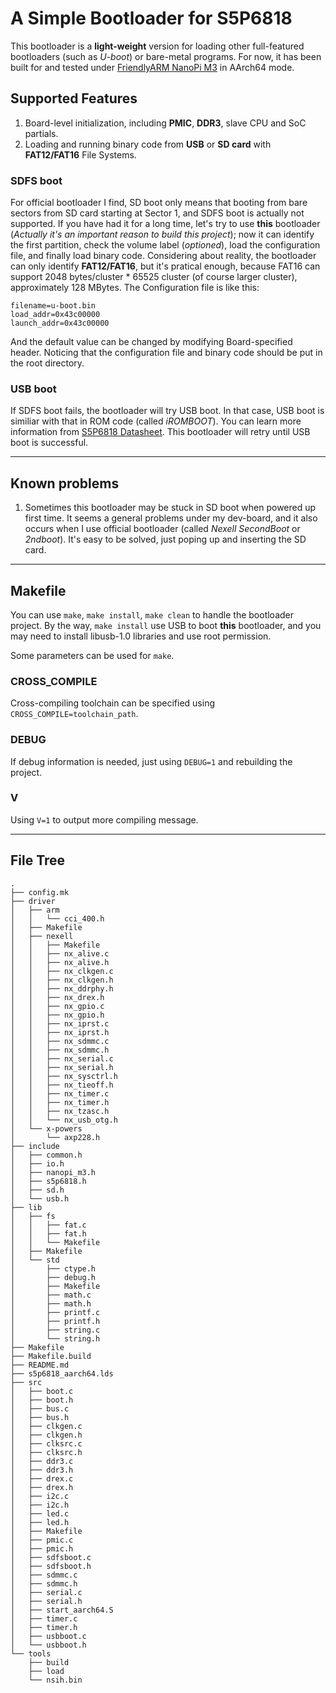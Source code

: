 A Simple Bootloader for S5P6818
===============================

This bootloader is a **light-weight** version for loading other full-featured bootloaders (such as *U-boot*) or bare-metal programs.
For now, it has been built for and tested under [FriendlyARM NanoPi M3](http://www.friendlyarm.com/index.php?route=product/product&product_id=130) in AArch64 mode.

## Supported Features
1. Board-level initialization, including **PMIC**, **DDR3**, slave CPU and SoC partials.
2. Loading and running binary code from **USB** or **SD card** with **FAT12/FAT16** File Systems.

### SDFS boot
For official bootloader I find, SD boot only means that booting from bare sectors from SD card starting at Sector 1, and SDFS boot is actually not supported. If you have had it for a long time, let's try to use **this** bootloader (*Actually it's an important reason to build this project*); now it can identify the first partition, check the volume label (*optioned*), load the configuration file, and finally load binary code.
Considering about reality, the bootloader can only identify **FAT12/FAT16**, but it's pratical enough, because FAT16 can support 2048 bytes/cluster * 65525 cluster (of course larger cluster), approximately 128 MBytes.
The Configuration file is like this:
```
filename=u-boot.bin
load_addr=0x43c00000
launch_addr=0x43c00000
```
And the default value can be changed by modifying Board-specified header. Noticing that the configuration file and binary code should be put in the root directory.

### USB boot
If SDFS boot fails, the bootloader will try USB boot. In that case, USB boot is similiar with that in ROM code (called *iROMBOOT*). You can learn more information from [S5P6818 Datasheet](http://wiki.friendlyarm.com/wiki/images/8/8b/SEC_S5P6818X_Users_Manual_preliminary_Ver_0.00.pdf). This bootloader will retry until USB boot is successful.

---

## Known problems
1. Sometimes this bootloader may be stuck in SD boot when powered up first time. It seems a general problems under my dev-board, and it also occurs when I use official bootloader (called *Nexell SecondBoot* or *2ndboot*). It's easy to be solved, just poping up and inserting the SD card.

---

## Makefile
You can use `make`, `make install`, `make clean` to handle the bootloader project. By the way, `make install` use USB to boot **this** bootloader, and you may need to install libusb-1.0 libraries and use root permission.

Some parameters can be used for `make`.

### CROSS_COMPILE
Cross-compiling toolchain can be specified using `CROSS_COMPILE=toolchain_path`.

### DEBUG
If debug information is needed, just using `DEBUG=1` and rebuilding the project.

### V
Using `V=1` to output more compiling message.

---

## File Tree
```
.
├── config.mk
├── driver
│   ├── arm
│   │   └── cci_400.h
│   ├── Makefile
│   ├── nexell
│   │   ├── Makefile
│   │   ├── nx_alive.c
│   │   ├── nx_alive.h
│   │   ├── nx_clkgen.c
│   │   ├── nx_clkgen.h
│   │   ├── nx_ddrphy.h
│   │   ├── nx_drex.h
│   │   ├── nx_gpio.c
│   │   ├── nx_gpio.h
│   │   ├── nx_iprst.c
│   │   ├── nx_iprst.h
│   │   ├── nx_sdmmc.c
│   │   ├── nx_sdmmc.h
│   │   ├── nx_serial.c
│   │   ├── nx_serial.h
│   │   ├── nx_sysctrl.h
│   │   ├── nx_tieoff.h
│   │   ├── nx_timer.c
│   │   ├── nx_timer.h
│   │   ├── nx_tzasc.h
│   │   └── nx_usb_otg.h
│   └── x-powers
│       └── axp228.h
├── include
│   ├── common.h
│   ├── io.h
│   ├── nanopi_m3.h
│   ├── s5p6818.h
│   ├── sd.h
│   └── usb.h
├── lib
│   ├── fs
│   │   ├── fat.c
│   │   ├── fat.h
│   │   └── Makefile
│   ├── Makefile
│   └── std
│       ├── ctype.h
│       ├── debug.h
│       ├── Makefile
│       ├── math.c
│       ├── math.h
│       ├── printf.c
│       ├── printf.h
│       ├── string.c
│       └── string.h
├── Makefile
├── Makefile.build
├── README.md
├── s5p6818_aarch64.lds
├── src
│   ├── boot.c
│   ├── boot.h
│   ├── bus.c
│   ├── bus.h
│   ├── clkgen.c
│   ├── clkgen.h
│   ├── clksrc.c
│   ├── clksrc.h
│   ├── ddr3.c
│   ├── ddr3.h
│   ├── drex.c
│   ├── drex.h
│   ├── i2c.c
│   ├── i2c.h
│   ├── led.c
│   ├── led.h
│   ├── Makefile
│   ├── pmic.c
│   ├── pmic.h
│   ├── sdfsboot.c
│   ├── sdfsboot.h
│   ├── sdmmc.c
│   ├── sdmmc.h
│   ├── serial.c
│   ├── serial.h
│   ├── start_aarch64.S
│   ├── timer.c
│   ├── timer.h
│   ├── usbboot.c
│   └── usbboot.h
└── tools
    ├── build
    ├── load
    └── nsih.bin
```

